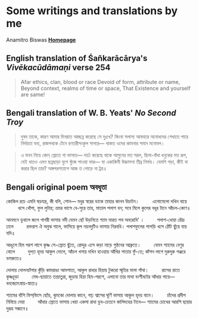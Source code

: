 # Some writings and translations by me

Anamitro Biswas [**Homepage**](https://anamitro.github.io)

## English translation of Śañkarācārya's _Vivēkacūdāmaṇi_ verse 254

> Afar ethics, clan, blood or race
> Devoid of form, attribute or name,
> Beyond context, realms of time or space,
> That Existence and yourself are same!

## Bengali translation of W. B. Yeats' *No Second Troy*

> দুষব তাকে, কারণ আমার দিনরাত আচ্ছন্ন
> করেছে সে দুঃখে? কিংবা সলাস্য আবদারে
> অবোধদের শেখাতে পারে নির্দয়তা বন্য,
> রাজপথকে টেনে রণতরীসংকুল সাগরে—
> থাকত ওদের কামনার সমান মনোবল।

> এ মনন নিয়ে কোন্ স্রোতে গা ভাসাত—
> দার্ঢ্য করেছে যাকে আগুনের মত সরল,
> ছিলা-বাঁধা ধনুকের মত রূপ, যেই ধাতও
> এমন ছন্নছাড়া যুগে খুঁজে পাওয়া ভার—
> যা একাকিনী উচ্চাসনা তীব্র নির্ভয়।
> যেমনি গড়া, কীই বা করার ছিল তার?
> অঙ্গপরশতাপে আজ ত পোড়ে না ট্রয়॥

## Bengali original poem অবধূতা

কোকিল রচে এমনি ষড়যন্ত্র, কী বলি, শোন—
মধুর স্বরের ডাকে তাহার কানন উচাটন।
&nbsp;&nbsp;&nbsp;&nbsp;&nbsp;&nbsp;&nbsp;&nbsp;এলোমেলো দখিন বায়ে
&nbsp;&nbsp;&nbsp;&nbsp;&nbsp;&nbsp;&nbsp;&nbsp;খসে খোঁপা, ফুল লুটায়;
ভ্রমর ভাসে বে-সুরে তায়, মাতাল পলাশ বন;
সবে মিলে কুলের বধূর টানে আঁচল-কোণ॥

আনমনে ডুবালে জলে গাগরী ভাসায় নদী
যেমন ছোঁ উড়নিতে শ্যাম মারত পথ অবরোধি’ ।
&nbsp;&nbsp;&nbsp;&nbsp;&nbsp;&nbsp;&nbsp;&nbsp;পলাশ-ধোয়া রৌদ্র ঢালে
&nbsp;&nbsp;&nbsp;&nbsp;&nbsp;&nbsp;&nbsp;&nbsp;রক্তরাগ ঐ অবুঝ গালে,
ভাসিয়ে কূল নয়নদুটিও ভাসায় নিরবধি।
পলাশফুলের পাপড়ি খসে ঠোঁট ছুঁয়ে যায় যদি॥

আঙুলে হিম পরশ লাগে কৃষ্ণ সে-স্রোত ছুঁতে,
রোদ্দুর এসে কড়া নাড়ে গুণ্ঠনের আব্রুতে।
&nbsp;&nbsp;&nbsp;&nbsp;&nbsp;&nbsp;&nbsp;&nbsp;যেমন শ্যামের বেণুর বোলে
&nbsp;&nbsp;&nbsp;&nbsp;&nbsp;&nbsp;&nbsp;&nbsp;দুল্‌ত হৃদয় আকুল দোলে,
আঁচল খসায় দখিন হাওয়ায় আঁখির পাতায় ফুঁ-তে;
কাঁপন লাগে দুরুদুরু পঞ্জরে ডমরুতে॥

দোলায় দোলনচাঁপার কুঁড়ি কামরাঙা আমপাতা,
আকুল রাধার হিয়ায় টুকরো স্মৃতির মালা গাঁথা।
&nbsp;&nbsp;&nbsp;&nbsp;&nbsp;&nbsp;&nbsp;&nbsp;রাসের রাতে কৃষ্ণচূড়া
&nbsp;&nbsp;&nbsp;&nbsp;&nbsp;&nbsp;&nbsp;&nbsp;মেঘ-ছায়াতে তন্দ্রাতুরা,
জুড়ায় হিয়া হিম-পরশে, এলানো তার মাথা
বংশীবটের আঁধার গায়ে— বনজ্যোৎস্নায়-স্নাতা॥

শ্যামের বাঁশি ফিস্‌ফিসে ছোঁয়, ঝুমকো দোলায় কানে,
গাঢ় শ্বাসের ঘূর্ণি ভাসায় আকুল হৃদয় বানে।
&nbsp;&nbsp;&nbsp;&nbsp;&nbsp;&nbsp;&nbsp;&nbsp;চাঁদের প্রদীপ নিবিয়ে দেয়া
&nbsp;&nbsp;&nbsp;&nbsp;&nbsp;&nbsp;&nbsp;&nbsp;আঁধার স্রোতে ভাসায় খেয়া
একলা রাধা ডুব-চেতনে কালিদহের টানে—
শ্যামের চোখের আরশি ছায়ার দুরূহ সন্ধানে॥
